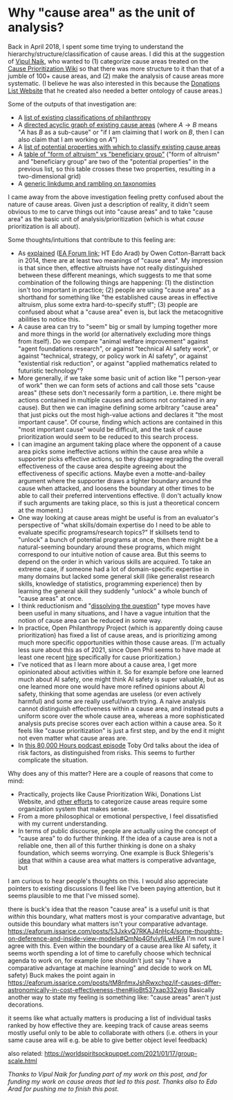 # Why "cause area" as the unit of analysis?

Back in April 2018, I spent some time trying to understand the hierarchy/structure/classification of cause areas. I did this at the suggestion of [Vipul Naik](https://forum.effectivealtruism.org/users/vipulnaik), who wanted to (1) categorize cause areas treated on the [Cause Prioritization Wiki](https://causeprioritization.org/) so that there was more structure to it than that of a jumble of 100+ cause areas, and (2) make the analysis of cause areas more systematic. (I believe he was also interested in this because the [Donations List Website](https://forum.effectivealtruism.org/posts/A7NWTjnWZPmjyLdtT/donations-list-website-tutorial-and-request-for-feedback) that he created also needed a better ontology of cause areas.)

Some of the outputs of that investigation are:

- A [list of existing classifications of philanthropy](https://causeprioritization.org/List_of_classifications_of_philanthropy)
- A [directed acyclic graph of existing cause areas](https://causeprioritization.org/dagitty-model.svg) (where $A \to B$ means "$A$ has $B$ as a sub-cause" or "if I am claiming that I work on $B$, then I can also claim that I am working on $A$")
- A [list of potential properties with which to classify existing cause areas](https://causeprioritization.org/Cause_area_classification)
- A [table of "form of altruism" vs "beneficiary group"](https://docs.google.com/document/d/1l22FA-QVcER1mANhs2id_fp5Sc-RlQc4etHizMoEtDw/edit) ("form of altruism" and "beneficiary group" are two of the "potential properties" in the previous list, so this table crosses these two properties, resulting in a two-dimensional grid)
- A [generic linkdump and rambling on taxonomies](https://issarice.com/taxonomies)

I came away from the above investigation feeling pretty confused about the nature of cause areas. Given just a description of reality, it didn't seem obvious to me to carve things out into "cause areas" and to take "cause area" as the basic unit of analysis/prioritization (which is what _cause_ prioritization is all about).

Some thoughts/intuitions that contribute to this feeling are:

- As [explained](http://www.fhi.ox.ac.uk/on-causes/) ([EA Forum link](https://forum.effectivealtruism.org/posts/DcFFjqtK7tXzptCdJ/on-causes); HT Edo Arad) by Owen Cotton-Barratt back in 2014, there are at least two meanings of "cause area". My impression is that since then, effective altruists have not really distinguished between these different meanings, which suggests to me that some combination of the following things are happening: (1) the distinction isn't too important in practice; (2) people are using "cause area" as a shorthand for something like "the established cause areas in effective altruism, plus some extra hard-to-specify stuff"; (3) people are confused about what a "cause area" even is, but lack the metacognitive abilities to notice this.
- A cause area can try to "seem" big or small by lumping together more and more things in the world (or alternatively excluding more things from itself). Do we compare "animal welfare improvement" against "agent foundations research", or against "technical AI safety work", or against "technical, strategy, or policy work in AI safety", or against "existential risk reduction", or against "applied mathematics related to futuristic technology"?
- More generally, if we take some basic unit of action like "1 person-year of work" then we can form sets of actions and call those sets "cause areas" (these sets don't necessarily form a partition, i.e. there might be actions contained in multiple causes and actions not contained in any cause). But then we can imagine defining some arbitrary "cause area" that just picks out the most high-value actions and declares it "the most important cause". Of course, finding which actions are contained in this "most important cause" would be difficult, and the task of cause prioritization would seem to be reduced to this search process.
- I can imagine an argument taking place where the opponent of a cause area picks some ineffective actions within the cause area while a supporter picks effective actions, so they disagree regrading the overall effectiveness of the cause area despite agreeing about the effectiveness of specific actions. Maybe even a motte-and-bailey argument where the supporter draws a tighter boundary around the cause when attacked, and loosens the boundary at other times to be able to call their preferred interventions effective. (I don't actually know if such arguments are taking place, so this is just a theoretical concern at the moment.)
- One way looking at cause areas might be useful is from an evaluator's perspective of "what skills/domain expertise do I need to be able to evaluate specific programs/research topics?" If skillsets tend to "unlock" a bunch of potential programs at once, then there might be a natural-seeming boundary around these programs, which might correspond to our intuitive notion of cause area. But this seems to depend on the order in which various skills are acquired. To take an extreme case, if someone had a lot of domain-specific expertise in many domains but lacked some general skill (like generalist research skills, knowledge of statistics, programming experience) then by learning the general skill they suddenly "unlock" a whole bunch of "cause areas" at once.
- I think reductionism and "[dissolving the question](https://www.lesswrong.com/posts/Mc6QcrsbH5NRXbCRX/dissolving-the-question)" type moves have been useful in many situations, and I have a vague intuition that the notion of cause area can be reduced in some way.
- In practice, Open Philanthropy Project (which is apparently doing cause prioritization) has fixed a list of cause areas, and is prioritizing among much more specific opportunities within those cause areas. (I'm actually less sure about this as of 2021, since Open Phil seems to have made at least one recent [hire](https://www.openphilanthropy.org/about/team/otis-reid) specifically for cause prioritization.)
- I've noticed that as I learn more about a cause area, I get more opinionated about activities within it. So for example before one learned much about AI safety, one might think AI safety is super valuable, but as one learned more one would have more refined opinions about AI safety, thinking that some agendas are useless (or even actively harmful) and some are really useful/worth trying. A naive analysis cannot distinguish effectiveness within a cause area, and instead puts a uniform score over the whole cause area, whereas a more sophisticated analysis puts precise scores over each action within a cause area. So it feels like "cause prioritization" is just a first step, and by the end it might not even matter what cause areas are.
- In [this 80,000 Hours podcast episode](https://80000hours.org/podcast/episodes/toby-ord-the-precipice-existential-risk-future-humanity/#risk-factors-011053) Toby Ord talks about the idea of risk factors, as distinguished from risks. This seems to further complicate the situation.

Why does any of this matter? Here are a couple of reasons that come to mind:

- Practically, projects like Cause Prioritization Wiki, Donations List Website, and [other efforts](https://forum.effectivealtruism.org/posts/SCqRu6shoa8ySvRAa/big-list-of-cause-candidates) to categorize cause areas require some organization system that makes sense.
- From a more philosophical or emotional perspective, I feel dissatisfied with my current understanding.
- In terms of public discourse, people are actually using the concept of "cause area" to do further thinking. If the idea of a cause area is not a reliable one, then all of this further thinking is done on a shaky foundation, which seems worrying. One example is Buck Shlegeris's [idea](https://forum.effectivealtruism.org/posts/53JxkvQ7RKAJ4nHc4/some-thoughts-on-deference-and-inside-view-models#QmNp4GfviyfjLwHEA) that within a cause area what matters is comperative advantage, but 

I am curious to hear people's thoughts on this. I would also appreciate pointers to existing discussions (I feel like I've been paying attention, but it seems plausible to me that I've missed some).


there is buck's idea that the reason "cause area" is a useful unit is that _within_ this boundary, what matters most is your comparative advantage, but outside this boundary what matters isn't your comparative advantage.
https://eaforum.issarice.com/posts/53JxkvQ7RKAJ4nHc4/some-thoughts-on-deference-and-inside-view-models#QmNp4GfviyfjLwHEA
I'm not sure I agree with this. Even within the boundary of a cause area like AI safety, it seems worth spending a lot of time to carefully choose which technical agenda to work on, for example (one shouldn't just say "i have a comparative advantage at machine learning" and decide to work on ML safety)
Buck makes the point again in https://eaforum.issarice.com/posts/tM8nfmxJshRwxchpz/if-causes-differ-astronomically-in-cost-effectiveness-then#jioBt537xap332wjg
Basically another way to state my feeling is something like: "cause areas" aren't just decorations. 

it seems like what actually matters is producing a list of individual tasks ranked by how effective they are. keeping track of cause areas seems mostly useful only to be able to collaborate with others (i.e. others in your same cause area will e.g. be able to give better object level feedback)

<!--

another idea: when doing EV calculations, actions in the same cause area divide up the same "pie" whereas actions in different cause areas have different "pies" to divide up.

see paper notebook from 2019-02-23 for my original thinking.

-->

also related: https://worldspiritsockpuppet.com/2021/01/17/group-scale.html

*Thanks to Vipul Naik for funding part of my work on this post, and for funding my work on cause areas that led to this post. Thanks also to Edo Arad for pushing me to finish this post.*
